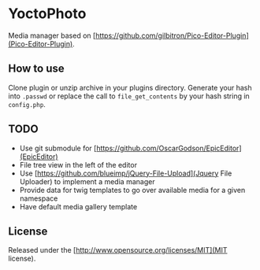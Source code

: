 YoctoPhoto
==========
Media manager based on [https://github.com/gilbitron/Pico-Editor-Plugin](Pico-Editor-Plugin).

How to use
----------
Clone plugin or unzip archive in your plugins directory.
Generate your hash into `.passwd` or replace the call to `file_get_contents` by your hash string in `config.php`.

TODO
----
  * Use git submodule for [https://github.com/OscarGodson/EpicEditor](EpicEditor)
  * File tree view in the left of the editor
  * Use [https://github.com/blueimp/jQuery-File-Upload](Jquery File Uploader) to implement a media manager
  * Provide data for twig templates to go over available media for a given namespace
  * Have default media gallery template

License
-------
Released under the [http://www.opensource.org/licenses/MIT](MIT license).
